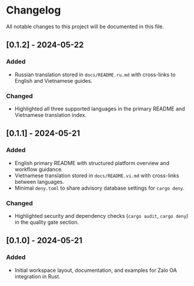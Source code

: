 # Changelog

All notable changes to this project will be documented in this file.

## [0.1.2] - 2024-05-22

### Added
- Russian translation stored in `docs/README.ru.md` with cross-links to English and Vietnamese guides.

### Changed
- Highlighted all three supported languages in the primary README and Vietnamese translation index.


## [0.1.1] - 2024-05-21

### Added
- English primary README with structured platform overview and workflow guidance.
- Vietnamese translation stored in `docs/README.vi.md` with cross-links between languages.
- Minimal `deny.toml` to share advisory database settings for `cargo deny`.

### Changed
- Highlighted security and dependency checks (`cargo audit`, `cargo deny`) in the quality gate section.

## [0.1.0] - 2024-05-21

### Added
- Initial workspace layout, documentation, and examples for Zalo OA integration in Rust.

